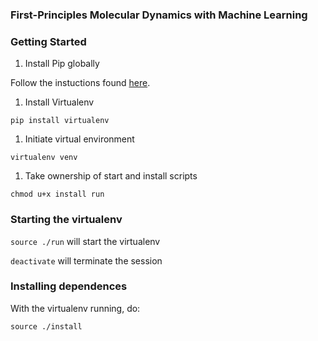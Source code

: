 ### First-Principles Molecular Dynamics with Machine Learning

### Getting Started

1. Install Pip globally

  Follow the instuctions found [here](https://pip.pypa.io/en/stable/installing/).

1. Install Virtualenv

  ```pip install virtualenv```

1. Initiate virtual environment

  ```virtualenv venv```

1. Take ownership of start and install scripts

  ```chmod u+x install run```

### Starting the virtualenv

  ```source ./run``` will start the virtualenv

  ```deactivate``` will terminate the session

### Installing dependences

  With the virtualenv running, do:

  ```source ./install```
